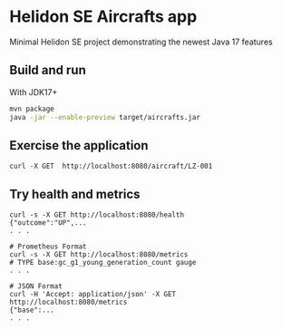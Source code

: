 # Helidon SE Aircrafts app

Minimal Helidon SE project demonstrating the newest Java 17 features

## Build and run

With JDK17+
```bash
mvn package
java -jar --enable-preview target/aircrafts.jar 
```

## Exercise the application

```
curl -X GET  http://localhost:8080/aircraft/LZ-001
```

## Try health and metrics

```
curl -s -X GET http://localhost:8080/health
{"outcome":"UP",...
. . .

# Prometheus Format
curl -s -X GET http://localhost:8080/metrics
# TYPE base:gc_g1_young_generation_count gauge
. . .

# JSON Format
curl -H 'Accept: application/json' -X GET http://localhost:8080/metrics
{"base":...
. . .
```